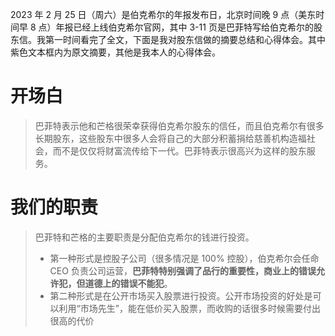 2023 年 2 月 25 日（周六）是伯克希尔的年报发布日，北京时间晚 9 点（美东时间早 8 点）年报已经上线伯克希尔官网，其中 3-11 页是巴菲特写给伯克希尔的股东信。我第一时间看完了全文，下面是我对股东信做的摘要总结和心得体会。其中紫色文本框内为原文摘要，其他是我本人的心得体会。

# 开场白
> 巴菲特表示他和芒格很荣幸获得伯克希尔股东的信任，而且伯克希尔有很多长期股东，这些股东中很多人会将自己的大部分积蓄捐给慈善机构造福社会，而不是仅仅将财富流传给下一代。巴菲特表示很高兴为这样的股东服务。

# 我们的职责
> 巴菲特和芒格的主要职责是分配伯克希尔的钱进行投资。
> - 第一种形式是控股子公司（很多情况是 100% 控股），伯克希尔会任命 CEO 负责公司运营，**巴菲特特别强调了品行的重要性，商业上的错误允许犯，但道德上的错误不能犯**。
> - 第二种形式是在公开市场买入股票进行投资。公开市场投资的好处是可以利用“市场先生”，能在低价买入股票，而收购的话很多时候需要付出很高的代价
